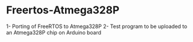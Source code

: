 # Freertos-Atmega328P

1- Porting of FreeRTOS to Atmega328P 
2- Test program to be uploaded to an Atmega328P chip on Arduino board
